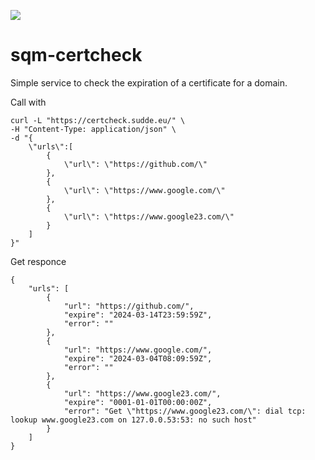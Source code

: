![](https://github.com/SquareMoonIndustries/sqm-certcheck/actions/workflows/go.yml/badge.svg)
# sqm-certcheck

Simple service to check the expiration of a certificate for a domain.

Call with
```
curl -L "https://certcheck.sudde.eu/" \
-H "Content-Type: application/json" \
-d "{
    \"urls\":[
        {
            \"url\": \"https://github.com/\"
        },
        {
            \"url\": \"https://www.google.com/\"
        },
        {
            \"url\": \"https://www.google23.com/\"
        }
    ]
}"
```

Get responce
```
{
    "urls": [
        {
            "url": "https://github.com/",
            "expire": "2024-03-14T23:59:59Z",
            "error": ""
        },
        {
            "url": "https://www.google.com/",
            "expire": "2024-03-04T08:09:59Z",
            "error": ""
        },
        {
            "url": "https://www.google23.com/",
            "expire": "0001-01-01T00:00:00Z",
            "error": "Get \"https://www.google23.com/\": dial tcp: lookup www.google23.com on 127.0.0.53:53: no such host"
        }
    ]
}
```

